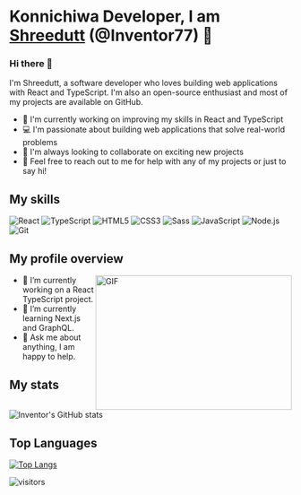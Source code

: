 # Konnichiwa Developer, I am [Shreedutt](#) (@Inventor77) :crystal_ball:

### Hi there 👋

I'm Shreedutt, a software developer who loves building web applications with React and TypeScript. I'm also an open-source enthusiast and most of my projects are available on GitHub. 

- 🌱 I'm currently working on improving my skills in React and TypeScript
- 💻 I'm passionate about building web applications that solve real-world problems
- 👯 I'm always looking to collaborate on exciting new projects
- 💬 Feel free to reach out to me for help with any of my projects or just to say hi!

## My skills

![React](https://img.shields.io/badge/-React-61DAFB?style=flat-square&logo=React&logoColor=white)
![TypeScript](https://img.shields.io/badge/-TypeScript-3178C6?style=flat-square&logo=TypeScript&logoColor=white)
![HTML5](https://img.shields.io/badge/-HTML5-E34F26?style=flat-square&logo=HTML5&logoColor=white)
![CSS3](https://img.shields.io/badge/-CSS3-1572B6?style=flat-square&logo=CSS3&logoColor=white)
![Sass](https://img.shields.io/badge/-Sass-CC6699?style=flat-square&logo=Sass&logoColor=white)
![JavaScript](https://img.shields.io/badge/-JavaScript-F7DF1E?style=flat-square&logo=JavaScript&logoColor=black)
![Node.js](https://img.shields.io/badge/-Node.js-339933?style=flat-square&logo=Node.js&logoColor=white)
![Git](https://img.shields.io/badge/-Git-F05032?style=flat-square&logo=Git&logoColor=white)

## My profile overview

<img align="right" alt="GIF" src="https://giffiles.alphacoders.com/297/2970.gif" width="350" height="240" />

- 🔭 I’m currently working on a React TypeScript project.
- 🌱 I’m currently learning Next.js and GraphQL.
- 💬 Ask me about anything, I am happy to help.

## My stats

![Inventor's GitHub stats](https://github-readme-stats.vercel.app/api?username=Inventor77&show_icons=true&theme=tokyonight&count_private=true)

## Top Languages

[![Top Langs](https://github-readme-stats.vercel.app/api/top-langs/?username=Inventor77&layout=compact&theme=tokyonight)](https://github.com/anuraghazra/github-readme-stats)

![visitors](https://visitor-badge.laobi.icu/badge?page_id=Inventor77.Inventor77)
